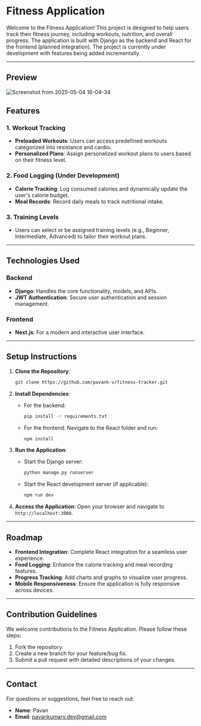 # Fitness Application

Welcome to the Fitness Application! This project is designed to help users track their fitness journey, including workouts, nutrition, and overall progress. The application is built with Django as the backend and React for the frontend (planned integration). The project is currently under development with features being added incrementally.

---

## Preview
![Screenshot from 2025-05-04 16-04-34](https://github.com/user-attachments/assets/cce680ad-3537-4215-bb71-d9432bfbe596)

## Features

### 1. Workout Tracking
- **Preloaded Workouts**: Users can access predefined workouts categorized into resistance and cardio.
- **Personalized Plans**: Assign personalized workout plans to users based on their fitness level.

### 2. Food Logging (Under Development)
- **Calorie Tracking**: Log consumed calories and dynamically update the user's calorie budget.
- **Meal Records**: Record daily meals to track nutritional intake.

### 3. Training Levels
- Users can select or be assigned training levels (e.g., Beginner, Intermediate, Advanced) to tailor their workout plans.

---

## Technologies Used

### Backend
- **Django**: Handles the core functionality, models, and APIs.
- **JWT Authentication**: Secure user authentication and session management.

### Frontend
- **Next.js**: For a modern and interactive user interface.
---

## Setup Instructions

1. **Clone the Repository**:
   ```bash
   git clone https://github.com/pavank-v/fitness-tracker.git
   ```

2. **Install Dependencies**:
   - For the backend:
     ```bash
     pip install -r requirements.txt
     ```
   - For the frontend:
     Navigate to the React folder and run:
     ```bash
     npm install
     ```

3. **Run the Application**:
   - Start the Django server:
     ```bash
     python manage.py runserver
     ```
   - Start the React development server (if applicable):
     ```bash
     npm run dev
     ```

4. **Access the Application**:
   Open your browser and navigate to `http://localhost:3000`.

---

## Roadmap

- **Frontend Integration**: Complete React integration for a seamless user experience.
- **Food Logging**: Enhance the calorie tracking and meal recording features.
- **Progress Tracking**: Add charts and graphs to visualize user progress.
- **Mobile Responsiveness**: Ensure the application is fully responsive across devices.

---

## Contribution Guidelines

We welcome contributions to the Fitness Application. Please follow these steps:

1. Fork the repository.
2. Create a new branch for your feature/bug fix.
3. Submit a pull request with detailed descriptions of your changes.

---

## Contact

For questions or suggestions, feel free to reach out:
- **Name**: Pavan
- **Email**: [pavankumarv.dev@gmail.com](mailto:pavankumarv.dev@gmail.com)

